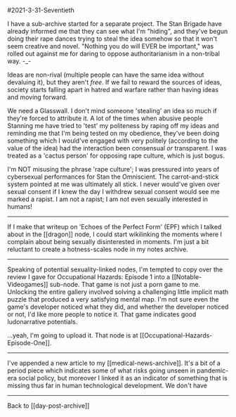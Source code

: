 #2021-3-31-Seventieth

I have a sub-archive started for a separate project.  The Stan Brigade have already informed me that they can see what I'm "hiding", and they've begun doing their rape dances trying to steal the idea somehow so that it won't seem creative and novel.  "Nothing you do will EVER be important," was rolled out against me for daring to oppose authoritarianism in a non-tribal way.  -_-

Ideas are non-rival (multiple people can have the same idea without devaluing it), but they aren't *free*.  If we fail to reward the sources of ideas, society starts falling apart in hatred and warfare rather than having ideas and moving forward.

We need a Glasswall.  I don't mind someone 'stealing' an idea so much if they're forced to attribute it.  A lot of the times when abusive people Stanning me have tried to 'test' my politeness by raping off my ideas and reminding me that I'm being tested on my obedience, they've been doing something which I would've engaged with very politely (according to the value of the idea) had the interaction been consensual *or* transparent.  I was treated as a 'cactus person' for opposing rape culture, which is just bogus.

I'm NOT misusing the phrase 'rape culture'; I was pressured into years of cybersexual performances for Stan the Omniscient.  The carrot-and-stick system pointed at me was ultimately all stick.  I never would've given over sexual consent if I knew the day I withdrew sexual consent would see me marked a rapist.  I am not a rapist; I am not even sexually interested in humans!

---
If I make that writeup on 'Echoes of the Perfect Form' (EPF) which I talked about in the [[dragon]] node, I could start wikilinking the moments where I complain about being sexually disinterested in moments.  I'm just a bit reluctant to create a hotness-scales node in my notes archive.

---
Speaking of potential sexuality-linked nodes, I'm tempted to copy over the review I gave for Occupational Hazards: Episode 1 into a [[Notable-Videogames]] sub-node.  That game is not just a porn game to me.  Unlocking the entire gallery involved solving a challenging little implicit math puzzle that produced a very satisfying mental map.  I'm not sure even the game's developer noticed what they did, and whether the developer noticed or not, I'd like more people to notice it.  That game indicates good ludonarrative potentials.

...yeah, I'm going to upload it.  That node is at [[Occupational-Hazards-Episode-One]].

---
I've appended a new article to my [[medical-news-archive]].  It's a bit of a period piece which indicates some of what risks going unseen in pandemic-era social policy, but moreover I linked it as an indicator of something that is missing thus far in human technological development.  We don't have 

---
Back to [[day-post-archive]]